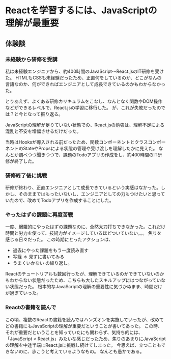 # Reactを学習するには、JavaScriptの理解が最重要
## 体験談
### 未経験から研修を受講
私は未経験エンジニアから、約400時間のJavaScript〜React.jsのIT研修を受けた。
HTMLもCSSも未経験だったため、正直何をしているのか、どこがなんの言語なのか、何ができればエンジニアとして成長できているのかもわからなかった。

とりあえず、よくある研修カリキュラムをこなし、なんとなく関数やDOM操作などができるレベルで、React.jsの学習に移行した。
が、これが失敗だったのでは？と今となって振り返る。

JavaScriptの理解が足りていない状態での、React.jsの勉強は、理解不足による混乱と不安を増幅させるだけだった。

当時はHooksが導入される前だったため、関数コンポーネントとクラスコンポーネントのStateやPropsによる状態の管理や受け渡しを理解したかに見えた。
なんとか調べつつ聞きつつで、課題のTodoアプリの作成をし、約400時間のIT研修が終了した。

### 研修終了後に挑戦
研修が終わり、正直エンジニアとして成長できているという実感はなかった。しかし、そのままではもったいないし、エンジニアとしての力もつけたいと思っていたので、改めてTodoアプリを作成することにした。

### やったはずの課題に再度苦戦
一度、網羅的にやったはずの課題なのに、全然太刀打ちできなかった。これだけ時間と労力を使って、技術力がイメージしているほどついていない。。。
焦りを感じる日々だった。
この時期にとったアクションは、
* 過去にやった課題をもう一度読み直す
* 写経
＊ 見ずに書いてみる
* うまくいかない
の繰り返し。

Reactのチュートリアルも数回行ったが、理解できているのかできていないのかもわからない状態だったため、こちらも大したスキルアップにはつながっていない状態だった。
根本的なJavaScriptの理解の重要性に気づかぬまま、時間だけが過ぎていった。

### Reactの書籍を読んで
この頃、複数のReactの書籍を読んではハンズオンを実施していったが、改めてどの書籍にもJavaScriptの理解が重要だということが書いてあった。
この時、それが重要だということを知っていたにも関わらず、気持ち的には、「JavaScript < React.js」みたいな感じだったため、焦りのあまりにJavaScriptの理解を中途半端にReact.jsに挑戦し続けてしまった。
今思えば、立つこともできないのに、歩こうと考えているようなもの。
なんとも愚かである。